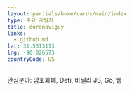 ```yaml
---
layout: partials/home/cards/main/index
type: 주요 개발자
title: doronaviguy
links:
  - github.md
lat: 31.5313113
lng: -90.026573
countryCode: US
---
```


관심분야: 암호화폐, Defi, 바닐라 JS, Go, 웹
